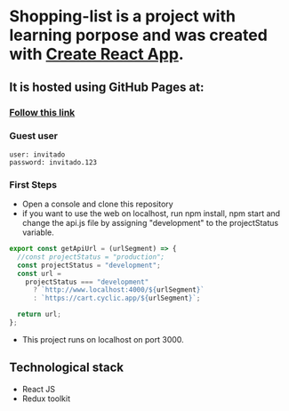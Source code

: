 # Shopping-list is a project with learning porpose and was created with [Create React App](https://github.com/lucesitaliss/shopping-list).

## It is hosted using GitHub Pages at:

### [Follow this link](https://lucesitaliss.github.io/shopping-list/)

### Guest user

    user: invitado
    password: invitado.123

### First Steps

- Open a console and clone this repository
- if you want to use the web on localhost, run npm install, npm start and change the api.js file by assigning "development" to the projectStatus variable.

```Javascript
export const getApiUrl = (urlSegment) => {
  //const projectStatus = "production";
  const projectStatus = "development";
  const url =
    projectStatus === "development"
      ? `http://www.localhost:4000/${urlSegment}`
      : `https://cart.cyclic.app/${urlSegment}`;

  return url;
};
```

- This project runs on localhost on port 3000.

## Technological stack

- React JS
- Redux toolkit
